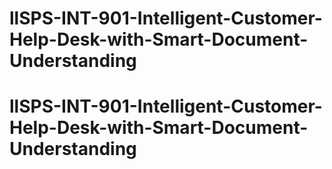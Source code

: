 # llSPS-INT-901-Intelligent-Customer-Help-Desk-with-Smart-Document-Understanding
# llSPS-INT-901-Intelligent-Customer-Help-Desk-with-Smart-Document-Understanding
